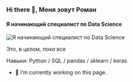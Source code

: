 ### Hi there 👋, Меня зовут Роман
#### Я начинающий специалист по Data Science
![Я начинающий специалист по Data Science](https://i.ibb.co/9gMxRNm/1500x500.jpg)

Это, в целом, *пока* все

Навыки: Python / SQL / pandas / sklearn / keras

- 🔭 I’m currently working on this page. 




